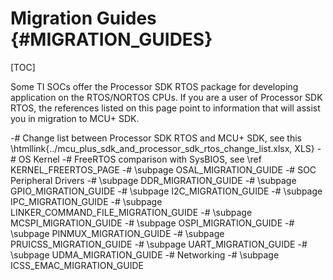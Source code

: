 #  Migration Guides {#MIGRATION_GUIDES}

[TOC]

Some TI SOCs offer the Processor SDK RTOS package for developing application on the RTOS/NORTOS CPUs.
If you are a user of Processor SDK RTOS, the references listed on this page point to information that will assist you in
migration to MCU+ SDK.

-# Change list between Processor SDK RTOS and MCU+ SDK, see this \htmllink{../mcu_plus_sdk_and_processor_sdk_rtos_change_list.xlsx, XLS}
-# OS Kernel
   -# FreeRTOS comparison with SysBIOS, see \ref KERNEL_FREERTOS_PAGE
   -# \subpage OSAL_MIGRATION_GUIDE
-# SOC Peripheral Drivers
   -# \subpage DDR_MIGRATION_GUIDE
   -# \subpage GPIO_MIGRATION_GUIDE
   -# \subpage I2C_MIGRATION_GUIDE
   -# \subpage IPC_MIGRATION_GUIDE
   -# \subpage LINKER_COMMAND_FILE_MIGRATION_GUIDE
   -# \subpage MCSPI_MIGRATION_GUIDE
   -# \subpage OSPI_MIGRATION_GUIDE
   -# \subpage PINMUX_MIGRATION_GUIDE
   -# \subpage PRUICSS_MIGRATION_GUIDE
   -# \subpage UART_MIGRATION_GUIDE
   -# \subpage UDMA_MIGRATION_GUIDE
-# Networking
   -# \subpage ICSS_EMAC_MIGRATION_GUIDE

